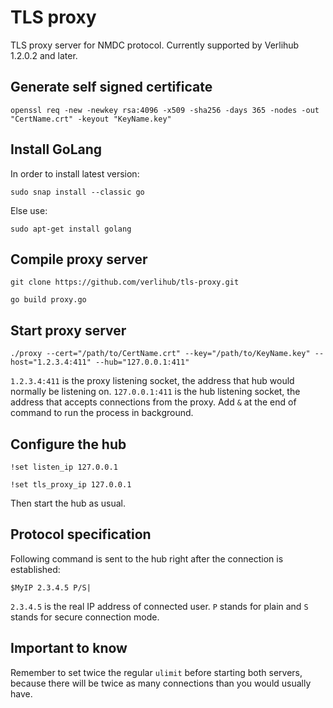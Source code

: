 # TLS proxy

TLS proxy server for NMDC protocol. Currently supported by Verlihub 1.2.0.2 and later.

## Generate self signed certificate

`openssl req -new -newkey rsa:4096 -x509 -sha256 -days 365 -nodes -out "CertName.crt" -keyout "KeyName.key"`

## Install GoLang

In order to install latest version:

`sudo snap install --classic go`

Else use:

`sudo apt-get install golang`

## Compile proxy server

`git clone https://github.com/verlihub/tls-proxy.git`

`go build proxy.go`

## Start proxy server

`./proxy --cert="/path/to/CertName.crt" --key="/path/to/KeyName.key" --host="1.2.3.4:411" --hub="127.0.0.1:411"`

`1.2.3.4:411` is the proxy listening socket, the address that hub would normally be listening on. `127.0.0.1:411` is the hub listening socket, the address that accepts connections from the proxy. Add `&` at the end of command to run the process in background.

## Configure the hub

`!set listen_ip 127.0.0.1`

`!set tls_proxy_ip 127.0.0.1`

Then start the hub as usual.

## Protocol specification

Following command is sent to the hub right after the connection is established:

`$MyIP 2.3.4.5 P/S|`

`2.3.4.5` is the real IP address of connected user. `P` stands for plain and `S` stands for secure connection mode.

## Important to know

Remember to set twice the regular `ulimit` before starting both servers, because there will be twice as many connections than you would usually have.
